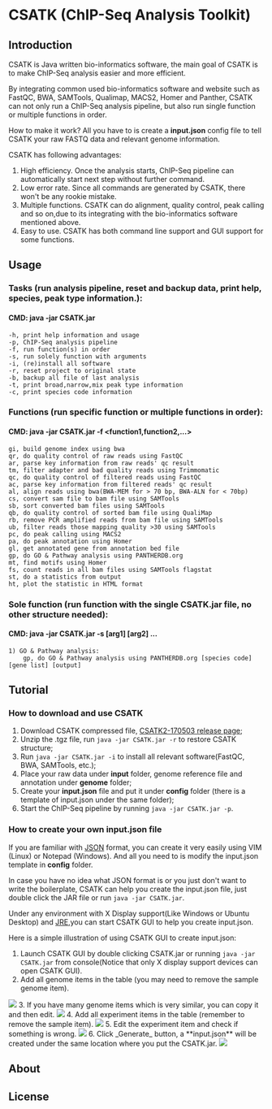 # CSATK (ChIP-Seq Analysis Toolkit)
## Introduction
CSATK is Java written bio-informatics software, the main goal of CSATK is to make ChIP-Seq analysis easier and more efficient.  

By integrating common used bio-informatics software and website such as FastQC, BWA, SAMTools, Qualimap, MACS2, Homer and Panther, CSATK can not only run a ChIP-Seq analysis pipeline, but also run single function or multiple functions in order.   

How to make it work? All you have to is create a **input.json** config file to tell CSATK your raw FASTQ data and relevant genome information.  

CSATK has following advantages:
1. High efficiency. Once the analysis starts, ChIP-Seq pipeline can automatically start next step without further command.  
2. Low error rate. Since all commands are generated by CSATK, there won't be any rookie mistake.  
3. Multiple functions. CSATK can do alignment, quality control, peak calling and so on,due to its integrating with the bio-informatics software mentioned above.  
4. Easy to use. CSATK has both command line support and GUI support for some functions.  

## Usage
### Tasks (run analysis pipeline, reset and backup data, print help, species, peak type information.):
#### CMD:	java -jar CSATK.jar <task>
	-h,	print help information and usage
	-p,	ChIP-Seq analysis pipeline
	-f,	run function(s) in order
	-s,	run solely function with arguments
	-i,	(re)install all software
	-r,	reset project to original state
	-b,	backup all file of last analysis
	-t,	print broad,narrow,mix peak type information
	-c,	print species code information

### Functions (run specific function or multiple functions in order):
#### CMD:	java -jar CSATK.jar -f <function1,function2,...>
	gi,	build genome index using bwa
	qr,	do quality control of raw reads using FastQC
	ar,	parse key information from raw reads' qc result
	tm,	filter adapter and bad quality reads using Trimmomatic
	qc,	do quality control of filtered reads using FastQC
	ac,	parse key information from filtered reads' qc result
	al,	align reads using bwa(BWA-MEM for > 70 bp, BWA-ALN for < 70bp)
	cs,	convert sam file to bam file using SAMTools
	sb,	sort converted bam files using SAMTools
	qb,	do quality control of sorted bam file using QualiMap
	rb,	remove PCR amplified reads from bam file using SAMTools
	ub,	filter reads those mapping quality >30 using SAMTools
	pc,	do peak calling using MACS2
	pa,	do peak annotation using Homer
	gl,	get annotated gene from annotation bed file
	gp,	do GO & Pathway analysis using PANTHERDB.org
	mt,	find motifs using Homer
	fs,	count reads in all bam files using SAMTools flagstat
	st,	do a statistics from output
	ht,	plot the statistic in HTML format

### Sole function (run function with the single CSATK.jar file, no other structure needed):
#### CMD:	java -jar CSATK.jar -s <function keyword> [arg1] [arg2] ...  
	1) GO & Pathway analysis:
		gp,	do GO & Pathway analysis using PANTHERDB.org [species code] [gene list] [output]

## Tutorial
### How to download and use CSATK
1. Download CSATK compressed file, [CSATK2-170503 release page](https://github.com/j1angvei/CSATK2/releases/tag/v2.0.170503);
2. Unzip the .tgz file, run `java -jar CSATK.jar -r` to restore CSATK structure;
3. Run `java -jar CSATK.jar -i` to install all relevant software(FastQC, BWA, SAMTools, etc.);
4. Place your raw data under **input** folder, genome reference file and annotation under **genome** folder;
5. Create your **input.json** file and put it under **config** folder (there is a template of input.json under the same folder);
6. Start the ChIP-Seq pipeline by running `java -jar CSATK.jar -p`.
### How to create your own **input.json** file

If you are familiar with [JSON](https://en.wikipedia.org/wiki/JSON) format, you can create it very easily using VIM (Linux) or Notepad (Windows). And all you need to is modify the input.json template in **config** folder.    

In case you have no idea what JSON format is or you just don't want to write the boilerplate, CSATK can help you create the input.json file, just double click the JAR file or run `java -jar CSATK.jar`.    

Under any environment with X Display support(Like Windows or Ubuntu Desktop) and [JRE](http://www.oracle.com/technetwork/java/javase/downloads/jre8-downloads-2133155.html),you can start CSATK GUI to help you create input.json.  

Here is a simple illustration of using CSATK GUI to create input.json:
1. Launch CSATK GUI by double clicking CSATK.jar or running `java -jar CSATK.jar` from console(Notice that only X display support devices can open CSATK GUI).  
2. Add all genome items in the table (you may need to remove the sample genome item).  
<img src='./raw/all_genomes_text.png'/>  
3. If you have many genome items which is very similar, you can copy it and then edit.  
<img src='./raw/edit_genome_text.png'/>  
4. Add all experiment items in the table (remember to remove the sample item).  
<img src='./raw/all_experiments_text.png'/>  
5. Edit the experiment item and check if something is wrong.  
<img src='./raw/edit_experiment_text.png'/>  
6. Click _Generate_ button, a **input.json** will be created under the same location where you put the CSATK.jar.  
<img src='./raw/generate_success_text.png'/>  

## About

## License